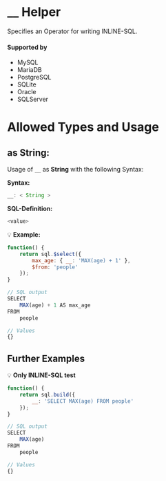 # __ Helper
Specifies an Operator for writing INLINE-SQL.

#### Supported by
- MySQL
- MariaDB
- PostgreSQL
- SQLite
- Oracle
- SQLServer

# Allowed Types and Usage

## as String:

Usage of `__` as **String** with the following Syntax:

**Syntax:**

```javascript
__: < String >
```

**SQL-Definition:**
```javascript
<value>
```

:bulb: **Example:**
```javascript
function() {
    return sql.$select({
        max_age: { __: 'MAX(age) + 1' },
        $from: 'people'
    });
}

// SQL output
SELECT
    MAX(age) + 1 AS max_age
FROM
    people

// Values
{}
```

## Further Examples

:bulb: **Only INLINE-SQL test**
```javascript
function() {
    return sql.build({
        __: 'SELECT MAX(age) FROM people'
    });
}

// SQL output
SELECT
    MAX(age)
FROM
    people

// Values
{}
```

